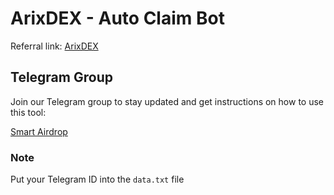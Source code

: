 # ArixDEX - Auto Claim Bot

Referral link: [ArixDEX](https://t.me/ARIXcoin_bot?start=ref_5914982564)

## Telegram Group

Join our Telegram group to stay updated and get instructions on how to use this tool:

[Smart Airdrop](https://t.me/smartairdrop2120)

### Note

Put your Telegram ID into the `data.txt` file
